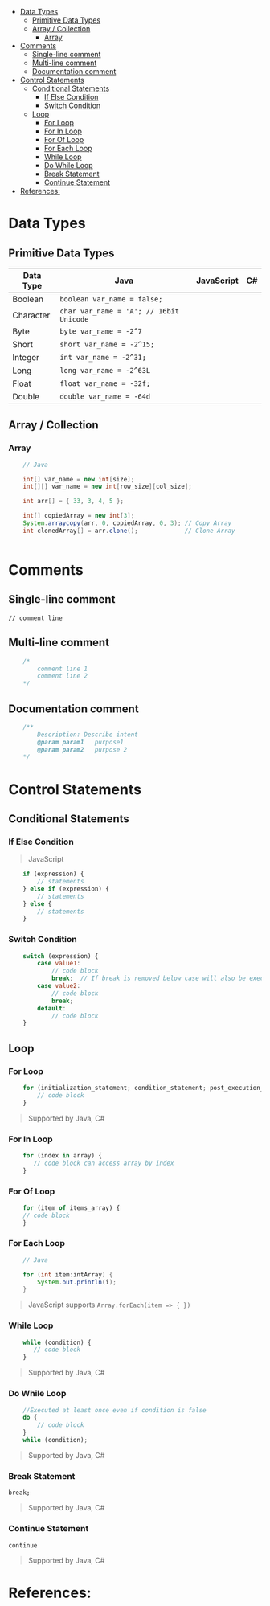 - [Data Types](#data-types)
  - [Primitive Data Types](#primitive-data-types)
  - [Array / Collection](#array--collection)
    - [Array](#array)
- [Comments](#comments)
  - [Single-line comment](#single-line-comment)
  - [Multi-line comment](#multi-line-comment)
  - [Documentation comment](#documentation-comment)
- [Control Statements](#control-statements)
  - [Conditional Statements](#conditional-statements)
    - [If Else Condition](#if-else-condition)
    - [Switch Condition](#switch-condition)
  - [Loop](#loop)
    - [For Loop](#for-loop)
    - [For In Loop](#for-in-loop)
    - [For Of Loop](#for-of-loop)
    - [For Each Loop](#for-each-loop)
    - [While Loop](#while-loop)
    - [Do While Loop](#do-while-loop)
    - [Break Statement](#break-statement)
    - [Continue Statement](#continue-statement)
- [References:](#references)

# Data Types

## Primitive Data Types

| Data Type | Java                                      | JavaScript   | C#
| ---       | ---                                       | ---          | ---
| Boolean   | `boolean var_name = false;`               |
| Character | `char var_name = 'A'; // 16bit Unicode`   | 
| Byte      | `byte var_name = -2^7`                    | 
| Short     | `short var_name = -2^15;`                 | 
| Integer   | `int var_name = -2^31;`                   | 
| Long      | `long var_name = -2^63L`                  | 
| Float     | `float var_name = -32f;`                  | 
| Double    | `double var_name = -64d`                  | 

## Array / Collection

### Array

```java
    // Java

    int[] var_name = new int[size];
    int[][] var_name = new int[row_size][col_size];

    int arr[] = { 33, 3, 4, 5 };

    int[] copiedArray = new int[3];
    System.arraycopy(arr, 0, copiedArray, 0, 3); // Copy Array
    int clonedArray[] = arr.clone();             // Clone Array
```

```js


```

# Comments

## Single-line comment

`// comment line`

## Multi-line comment

```js
    /*
        comment line 1
        comment line 2
    */
```

## Documentation comment

```js
    /**
        Description: Describe intent
        @param param1   purpose1
        @param param2   purpose 2
    */
```

# Control Statements

## Conditional Statements

### If Else Condition

> JavaScript
```js
    if (expression) {
        // statements
    } else if (expression) {
        // statements
    } else {
        // statements
    }
```

### Switch Condition

```js
    switch (expression) {
        case value1:
            // code block
            break;  // If break is removed below case will also be executed
        case value2:    
            // code block
            break;
        default:
            // code block
    }
```

## Loop

### For Loop

```js
    for (initialization_statement; condition_statement; post_execution_statement) {
        // code block
    }
```
> Supported by Java, C#

### For In Loop

```js
    for (index in array) {
       // code block can access array by index
    }
```

### For Of Loop

```js
    for (item of items_array) {
    // code block
    }
```

### For Each Loop

```java
    // Java

    for (int item:intArray) {
        System.out.println(i);
    }
```

> JavaScript supports `Array.forEach(item => { })`

### While Loop

```js
    while (condition) {
       // code block
    }
```

> Supported by Java, C#

### Do While Loop

```js
    //Executed at least once even if condition is false
    do {
        // code block
    }
    while (condition);
```

> Supported by Java, C#
> 
### Break Statement

`break;`

> Supported by Java, C#

### Continue Statement

`continue`

> Supported by Java, C#

# References:

